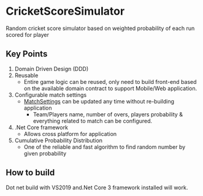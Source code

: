 # CricketScoreSimulator
Random cricket score simulator based on weighted probability of each run scored for player

## Key Points
1. Domain Driven Design (DDD) <br/>
2. Reusable 
   - Entire game logic can be reused, only need to build front-end based on the available domain contract to support Mobile/Web application.<br/>
3. Configurable match settings
    - [MatchSettings](ConsoleApp/appsettings.json) can be updated any time without re-building  application
      - Team/Players name, number of overs, players probability & everything related to match can be configured.<br/>
4. .Net Core framework
    - Allows cross platform  for application <br/>
5. Cumulative Probability Distribution 
   - One of the reliable and fast algorithm to find random number by given probability<br/>
  
  ## How to build
  Dot net build with VS2019 and.Net Core 3 framework installed will work.
